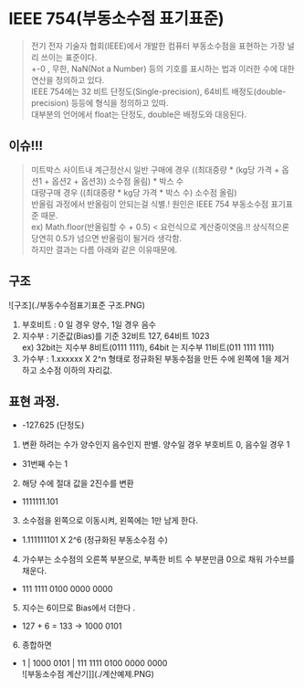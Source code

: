 # IEEE 754(부동소수점 표기표준)  
> 전기 전자 기술자 협회(IEEE)에서 개발한 컴퓨터 부동소수점을 표현하는 가장 널리 쓰이는 표준이다.    
> +-0 , 무한, NaN(Not a Number) 등의 기호를 표시하는 법과 이러한 수에 대한 연산을 정의하고 있다.  
> IEEE 754에는 32 비트 단정도(Single-precision), 64비트 배정도(double-precision) 등등에 형식을 정의하고 있따.    
> 대부분의 언어에서 float는 단정도, double은 배정도와 대응된다.  

## 이슈!!!
> 미트박스 사이트내 계근정산시 일반 구매에 경우 ((최대중량 * (kg당 가격 + 옵션1 + 옵션2 + 옵션3)) 소수점 올림) * 박스 수    
> 대량구매 경우 ((최대중량 * kg당 가격 * 박스 수) 소수점 올림)    
> 반올림 과정에서 반올림이 안되는걸 식별.!  원인은 IEEE 754 부동소수점 표기표준 때문.  
> ex) Math.floor(반올림할 수 + 0.5) < 요런식으로 계산중이엿음.!! 상식적으론 당연히 0.5가 넘으면 반올림이 될거라 생각함.    
> 하지만 결과는 다름 아래와 같은 이유때문에.  

## 구조
![구조](./부동수수점표기표준 구조.PNG)

1. 부호비트 : 0 일 경우 양수, 1일 경우 음수    
2. 지수부 : 기준값(Bias)를 기준 32비트 127, 64비트 1023    
ex) 32bit는 지수부 8비트(0111 1111), 64bit 는 지수부 11비트(011 1111 1111)    
3. 가수부 : 1.xxxxxx X 2^n 형태로 정규화된 부동수점을 만든 수에 왼쪽에 1을 제거하고 소수점 이하의 자리값.   

## 표현 과정.
* -127.625 (단정도)
1. 변환 하려는 수가 양수인지 음수인지 판별. 양수일 경우 부호비트 0, 음수일 경우 1   
- 31번째 수는 1  
2. 해당 수에 절대 값을 2진수를 변환  
- 1111111.101  
3. 소수점을 왼쪽으로 이동시켜, 왼쪽에는 1만 남게 한다.  
- 1.111111101 X 2^6 (정규화된 부동소수점 수)  
4. 가수부는 소수점의 오른쪽 부분으로, 부족한 비트 수 부분만큼 0으로 채워 가수브를 채운다.   
- 111 1111 0100 0000 0000  
5. 지수는 6이므로 Bias에서 더한다 .  
- 127 + 6 = 133 -> 1000 0101  
6. 종합하면  
- 1 | 1000 0101 | 111 1111 0100 0000 0000  
![부동소수점 계산기]](./계산예제.PNG)